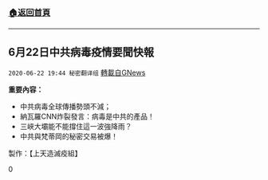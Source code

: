 ###  [:house:返回首頁](https://github.com/ourhimalayas/txt)
---

## 6月22日中共病毒疫情要聞快報
`2020-06-22 19:44 秘密翻译组` [轉載自GNews](https://gnews.org/zh-hant/242517/)

**重要內容：**

- 中共病毒全球傳播勢頭不減；
- 納瓦羅CNN炸裂發言：病毒是中共的產品！
- 三峽大壩能不能撐住這一波強降雨？
- 中共與梵蒂岡的秘密交易被爆！




製作：【上天造滅疫組】

0
